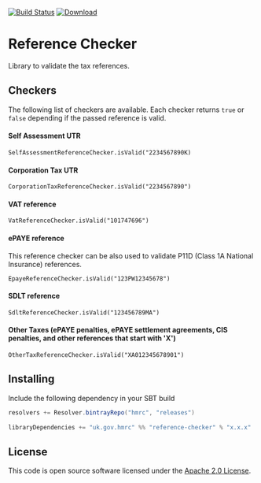 [![Build Status](https://travis-ci.org/hmrc/reference-checker.svg)](https://travis-ci.org/hmrc/reference-checker)
[![Download](https://api.bintray.com/packages/hmrc/releases/reference-checker/images/download.svg) ](https://bintray.com/hmrc/releases/reference-checker/_latestVersion)

# Reference Checker

Library to validate the tax references.

## Checkers

The following list of checkers are available. Each checker returns `true` or `false` depending if the passed reference is valid.

#### Self Assessment UTR
 
    SelfAssessmentReferenceChecker.isValid("2234567890K)
 
#### Corporation Tax UTR

    CorporationTaxReferenceChecker.isValid("2234567890")

#### VAT reference

    VatReferenceChecker.isValid("101747696")

#### ePAYE reference

This reference checker can be also used to validate P11D (Class 1A National Insurance) references.

    EpayeReferenceChecker.isValid("123PW12345678")

#### SDLT reference

    SdltReferenceChecker.isValid("123456789MA")

#### Other Taxes (ePAYE penalties, ePAYE settlement agreements, CIS penalties, and other references that start with 'X')

    OtherTaxReferenceChecker.isValid("XA012345678901")


## Installing
 
Include the following dependency in your SBT build
 
``` scala
resolvers += Resolver.bintrayRepo("hmrc", "releases")
 
libraryDependencies += "uk.gov.hmrc" %% "reference-checker" % "x.x.x"
```
 
## License ##
 
This code is open source software licensed under the [Apache 2.0 License]("http://www.apache.org/licenses/LICENSE-2.0.html").    
